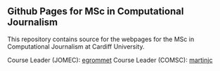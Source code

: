 ## Github Pages for MSc in Computational Journalism

This repository contains source for the webpages for the MSc in Computational Journalism at Cardiff University.

Course Leader (JOMEC): [egrommet](https://github.com/egrommet)
Course Leader (COMSC): [martinjc](https://github.com/martinjc)
